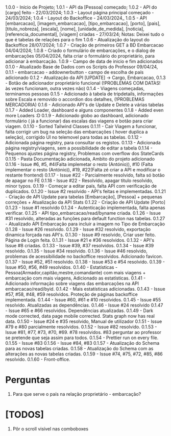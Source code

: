 #

1.0.0 - Início de Projeto;
1.0.1 - API da [Pessoa] começado;
1.0.2 - API do [cargo] feito - 22/03/2024;
1.0.3 - Layout página principal começado - 24/03/2024;
1.0.4 - Layout do Backoffice - 24/03/2024\_
1.0.5 - API [embarcacao], [imagem_embarcacao], [tipo_embarcacao], [porto], [pais], [titulo_nobreza], [escala], [nome], [unidade_de_medida], [noticia], [referencia_documental], [viagem] criadas - 27/03/24;
Notas: Deixei tudo o que é tabelas de relações para o fim
1.0.6 - Atualização do layout do Backoffice 28/07/2024;
1.0.7 - Criação de primeiros GET à BD Embarcacao 04/04/2024;
1.0.8 - Criado o formulário de embarcações, e o dialog de embarcações 05/04/2024, falta criar o formulário do proprietário, para adicionar à embarcação.
1.0.9 - Campo de data de inicio e fim adicionados
0.1.0 - Atualizado Base de Dados com os Scripts do Professor 09/04/24,
0.1.1 - embarcacao - addownerbutton - campo de escolha de país adicionado
0.1.2 - Atualização da API [UPDATE] -> Cargo, Embarcacao,
0.1.3 - Botão de adicionador proprietário funcional (!PROBLEMAS COM DATAS! às vezes funcionam, outra vezes não)
0.1.4 - Viagens começadas, terminamos pessoas
0.1.5 - Adicionado à tabela de tripdetails, informações sobre Escala e removido o accordion dos detalhes, (!PROBLEMAS MERCADORIA)
0.1.6 - Adicionado API's de Update e Delete a várias tabelas
0.1.7 - Added Loader, dashboard e alguns componentes
0.1.8 - Added even more Loaders :D
0.1.9 - Adicionado globo ao dashboard, adicionado formulário ( já a funcionar) das escalas das viagens e botão para criar viagem.
0.1.10 - Sorted Tailwind Classes
0.1.11 - Cair Viagem a funcionar, falta corrigir um bug na seleção das embarcações ( hover duplica a seleção), corrigido UI no telemovel para todas as tabelas.
0.1.12 - Adicionada página registry, para consultar os registos.
0.1.13 - Adicionada página registry/viagens, sem a possibilidade de editar a tabela
0.1.14 - Pequenos ajustes página registry, Problemas com overflow dos StateCards
0.1.15 - Pasta Documentação adicionada, Ambito do projeto adicionado
0.1.16 - Issue #6, #5, #4(Falta implemetar o resto (António)), #10 (Falta implementar o resto (António)), #19, #22(Falta zé criar a API e modificar o restante frontend)
0.1.17 - Issue #22 - Parcialmente resolvido, falta só botão de apagar no FE
0.1.18 - Issue #22 - Resolvido, apagar titulo resolvido, minor typos.
0.1.19 - Começar a editar país, falta API com verificação de duplicados.
0.1.20 - Issue #2 resolvido - API's feitas e implementadas.
0.1.21 - Criação de API Update para tabelas [Embarcação], [Pessoa] + pequenas correções + Atualização da API Stats
0.1.22 - Criação de API Update [Porto]
0.1.23 - Issue #1 resolvido
0.1.24 - Autenticação implementada, falta apenas verificar.
0.1.25 - API tipo_embarcacao/read/byname criada.
0.1.26 - Issue #31 resolvido, alteradas as funções para default function nas tabelas.
0.1.27 - Atualizado API Embarcação para incluir a imagem no Tipo de Embarcação
0.1.28 - Issue #26 resolvido.
0.1.29 - Issue #32 resolvido, exportação dinamica forçada nas API's.
0.1.30 - Issue #9 resolvido, Criar user feito. Página de Login feita.
0.1.31 - Issue #21 e #36 resolvidos.
0.1.32 - API's Issue #8 criadas.
0.1.33 - Issue #39, #37 resolvidos.
0.1.34 - Issue #39 resolvido.
0.1.35 - Issue #34 resolvido.
0.1.36 - Issue #46 resolvido, problemas de acessibilidade no backoffice resolvidos. Adicionado favicon.
0.1.37 - Issue #52, #51 resolvido.
0.1.38 - Issue #53 e #54 resolvido.
0.1.39 - Issue #50, #56, #49 resolvidos.
0.1.40 - Estatísticas - Pessoa(Armador,capitão,mestre,comandante) com mais viagens + embarcação com mais viagens, Adicionado as estatísticas.
0.1.41 - Adicionado informação sobre viagens das embarcações na API embarcacao/read/byid.
0.1.42 - Mais estatísticas adicionadas.
0.1.43 - Issue #57, #58, #48, #59 resolvidos. Proteção de páginas backoffice implementada.
0.1.44 - Issue #60, #61 e #10 resolvidos.
0.1.45 - Issue #55 resolvido. Atualizadas as dependências.
0.1.46 - Issue #24 resolvido
0.1.47 - Issue #65 e #66 resolvidos. Dependências atualizadas.
0.1.49 - Dark mode corrected, data page mobile corrected. Stats graph now has real data.
0.1.50 - Issue #24 e #35 resolvido, Manual de utilizador
0.1.51 - Issue #79 e #80 parcialmente resolvidos.
0.1.52 - Issue #82 resolvido.
0.1.53 - Issue #81, #77, #73, #70, #69. #78 resolvidos. #83 perguntar ao professor se pretende que seja assim para todos.
0.1.54 - Prettier run on every file.
0.1.55 - Issue #83
0.1.56 - Issue #84, #83
0.1.57 - Atualização do Schema para as novas tabelas criadas.
0.1.58 - Atualização do Schema com as alterações as novas tabelas criadas.
0.1.59 - Issue #74, #75, #72, #85, #86 resolvido.
0.1.60 - Front-office.

# Perguntas

1. Para que serve o país na relação proprietário - embarcação?

# [TODOS]

1. Pôr o scroll visível nas comboboxes
